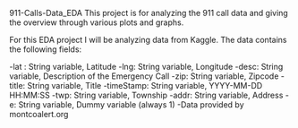 911-Calls-Data_EDA
This project is for analyzing the 911 call data and giving the overview through various plots and graphs.

For this EDA project I will be analyzing data from Kaggle. The data contains the following fields:

-lat : String variable, Latitude
-lng: String variable, Longitude
-desc: String variable, Description of the Emergency Call
-zip: String variable, Zipcode
-title: String variable, Title
-timeStamp: String variable, YYYY-MM-DD HH:MM:SS
-twp: String variable, Township
-addr: String variable, Address
-e: String variable, Dummy variable (always 1)
-Data provided by montcoalert.org

